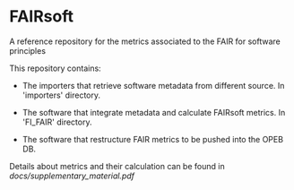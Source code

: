 # FAIRsoft

A reference repository for the metrics associated to the FAIR for software principles

This repository contains:
* The importers that retrieve software metadata from different source. In 'importers' directory.

* The software that integrate metadata and calculate FAIRsoft metrics. In 'FI_FAIR' directory.

* The software that restructure FAIR metrics to be pushed into the OPEB DB.

Details about metrics and their calculation can be found in *docs/supplementary_material.pdf*
